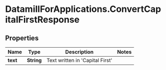 # DatamillForApplications.ConvertCapitalFirstResponse

## Properties
Name | Type | Description | Notes
------------ | ------------- | ------------- | -------------
**text** | **String** | Text written in &#39;Capital First&#39; | 


